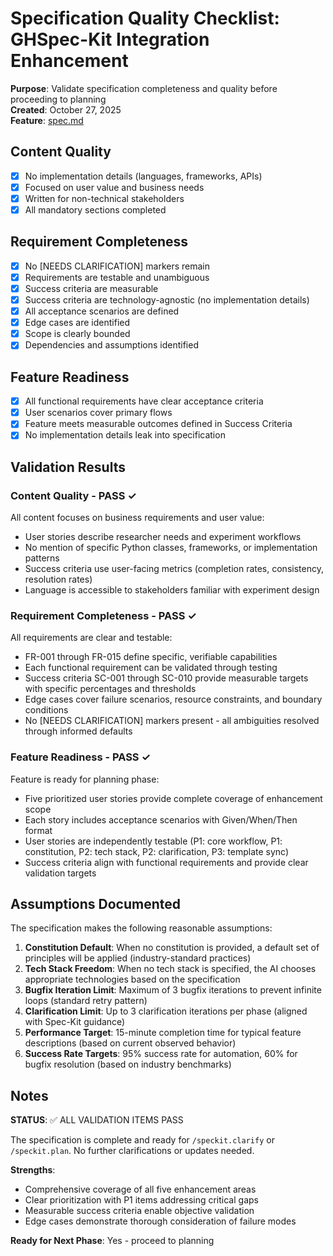 # Specification Quality Checklist: GHSpec-Kit Integration Enhancement

**Purpose**: Validate specification completeness and quality before proceeding to planning  
**Created**: October 27, 2025  
**Feature**: [spec.md](../spec.md)

## Content Quality

- [x] No implementation details (languages, frameworks, APIs)
- [x] Focused on user value and business needs
- [x] Written for non-technical stakeholders
- [x] All mandatory sections completed

## Requirement Completeness

- [x] No [NEEDS CLARIFICATION] markers remain
- [x] Requirements are testable and unambiguous
- [x] Success criteria are measurable
- [x] Success criteria are technology-agnostic (no implementation details)
- [x] All acceptance scenarios are defined
- [x] Edge cases are identified
- [x] Scope is clearly bounded
- [x] Dependencies and assumptions identified

## Feature Readiness

- [x] All functional requirements have clear acceptance criteria
- [x] User scenarios cover primary flows
- [x] Feature meets measurable outcomes defined in Success Criteria
- [x] No implementation details leak into specification

## Validation Results

### Content Quality - PASS ✓

All content focuses on business requirements and user value:
- User stories describe researcher needs and experiment workflows
- No mention of specific Python classes, frameworks, or implementation patterns
- Success criteria use user-facing metrics (completion rates, consistency, resolution rates)
- Language is accessible to stakeholders familiar with experiment design

### Requirement Completeness - PASS ✓

All requirements are clear and testable:
- FR-001 through FR-015 define specific, verifiable capabilities
- Each functional requirement can be validated through testing
- Success criteria SC-001 through SC-010 provide measurable targets with specific percentages and thresholds
- Edge cases cover failure scenarios, resource constraints, and boundary conditions
- No [NEEDS CLARIFICATION] markers present - all ambiguities resolved through informed defaults

### Feature Readiness - PASS ✓

Feature is ready for planning phase:
- Five prioritized user stories provide complete coverage of enhancement scope
- Each story includes acceptance scenarios with Given/When/Then format
- User stories are independently testable (P1: core workflow, P1: constitution, P2: tech stack, P2: clarification, P3: template sync)
- Success criteria align with functional requirements and provide clear validation targets

## Assumptions Documented

The specification makes the following reasonable assumptions:
1. **Constitution Default**: When no constitution is provided, a default set of principles will be applied (industry-standard practices)
2. **Tech Stack Freedom**: When no tech stack is specified, the AI chooses appropriate technologies based on the specification
3. **Bugfix Iteration Limit**: Maximum of 3 bugfix iterations to prevent infinite loops (standard retry pattern)
4. **Clarification Limit**: Up to 3 clarification iterations per phase (aligned with Spec-Kit guidance)
5. **Performance Target**: 15-minute completion time for typical feature descriptions (based on current observed behavior)
6. **Success Rate Targets**: 95% success rate for automation, 60% for bugfix resolution (based on industry benchmarks)

## Notes

**STATUS**: ✅ ALL VALIDATION ITEMS PASS

The specification is complete and ready for `/speckit.clarify` or `/speckit.plan`. No further clarifications or updates needed.

**Strengths**:
- Comprehensive coverage of all five enhancement areas
- Clear prioritization with P1 items addressing critical gaps
- Measurable success criteria enable objective validation
- Edge cases demonstrate thorough consideration of failure modes

**Ready for Next Phase**: Yes - proceed to planning
